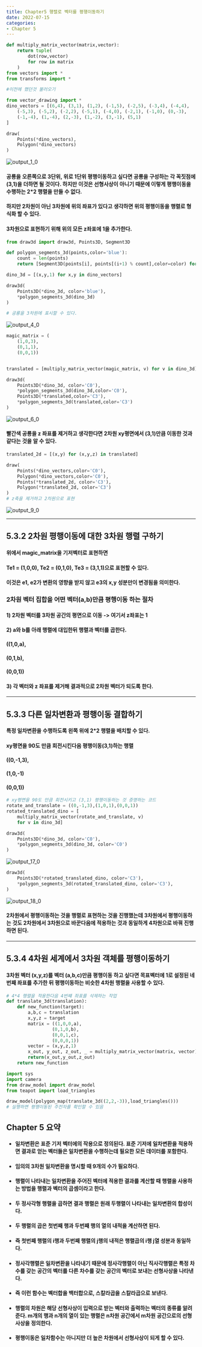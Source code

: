 ```yaml
---
title: Chapter5 행렬로 벡터를 평행이동하기
date: 2022-07-15
categories:
- Chapter 5
---
```


```python
def multiply_matrix_vector(matrix,vector):
    return tuple(
        dot(row,vector)
        for row in matrix
    )
from vectors import *
from transforms import *

#이전에 했던것 불러오기
```


```python
from vector_drawing import *
dino_vectors = [(6,4), (3,1), (1,2), (-1,5), (-2,5), (-3,4), (-4,4),
    (-5,3), (-5,2), (-2,2), (-5,1), (-4,0), (-2,1), (-1,0), (0,-3),
    (-1,-4), (1,-4), (2,-3), (1,-2), (3,-1), (5,1)
]

draw(
    Points(*dino_vectors),
    Polygon(*dino_vectors)
)
```


    
![output_1_0](https://user-images.githubusercontent.com/100830660/179217944-c32caca8-6cd1-42cc-a0d5-030969a1790f.png)
    


#### 공룡을 오른쪽으로 3단위, 위로 1단위 평행이동하고 싶다면 공룡을 구성하는 각 꼭짓점에 (3,1)을 더하면 될 것이다. 하지만 이것은 선형사상이 아니기 때문에 이렇게 평행이동을 수행하는 2*2 행렬을 만들 수 없다. 

#### 하지만 2차원이 아닌 3차원에 위의 좌표가 있다고 생각하면 위의 평행이동을 행렬로 형식화 할 수 있다.
#### 3차원으로 표현하기 위해 위의 모든 z좌표에 1을 추가한다. 


```python
from draw3d import draw3d, Points3D, Segment3D

def polygon_segments_3d(points,color='blue'):
    count = len(points)
    return [Segment3D(points[i], points[(i+1) % count],color=color) for i in range(0,count)]

dino_3d = [(x,y,1) for x,y in dino_vectors]

draw3d(
    Points3D(*dino_3d, color='blue'),
    *polygon_segments_3d(dino_3d)
)

# 공룡을 3차원에 표시할 수 있다.
```


    
![output_4_0](https://user-images.githubusercontent.com/100830660/179217998-06b3c5c2-a5c5-4114-af35-5c2560ec9bc7.png)
    



```python
magic_matrix = (
    (1,0,3),
    (0,1,1),
    (0,0,1))


translated = [multiply_matrix_vector(magic_matrix, v) for v in dino_3d]
```


```python
draw3d(
    Points3D(*dino_3d, color='C0'),
    *polygon_segments_3d(dino_3d,color='C0'),
    Points3D(*translated,color='C3'),
    *polygon_segments_3d(translated,color='C3')
)
```


    
![output_6_0](https://user-images.githubusercontent.com/100830660/179218001-950645e6-91bd-49eb-971d-6edc32ea7e8a.png)
    


#### 빨간색 공룡을 z 좌표를 제거하고 생각한다면 2차원 xy평면에서 (3,1)만큼 이동한 것과 같다는 것을 알 수 있다.


```python
translated_2d = [(x,y) for (x,y,z) in translated]
```


```python
draw(
    Points(*dino_vectors,color='C0'),
    Polygon(*dino_vectors,color='C0'),
    Points(*translated_2d, color='C3'),
    Polygon(*translated_2d, color='C3')
)
# z축을 제거하고 2차원으로 표현
```


    
![output_9_0](https://user-images.githubusercontent.com/100830660/179218002-5bbcf913-0707-4602-9225-f8dc1acc8a58.png)

    


-----------------------------

## 5.3.2 2차원 평행이동에 대한 3차원 행렬 구하기

#### 위에서 magic_matrix을 기저벡터로 표현하면
#### Te1 = (1,0,0), Te2 = (0,1,0), Te3 = (3,1,1)으로 표현할 수 있다.
#### 이것은 e1, e2가 변환의 영향을 받지 않고 e3의 x,y 성분만이 변경됨을 의미한다.


### 2차원 벡터 집합을 어떤 벡터(a,b)만큼 평행이동 하는 절차
#### 1) 2차원 벡터를 3차원 공간의 평면으로 이동 -> 여기서 z좌표는 1
#### 2) a와 b를 아래 행렬에 대입한뒤 행렬과 벡터를 곱한다.
#### ((1,0,a),
#### (0,1,b),
#### (0,0,1))
#### 3) 각 벡터와 z 좌표를 제거해 결과적으로 2차원 벡터가 되도록 한다.


-------------------------

## 5.3.3 다른 일차변환과 평행이동 결합하기
#### 특정 일차변환을 수행하도록 왼쪽 위에 2*2 행렬을 배치할 수 있다.
#### xy평면을 90도 만큼 회전시킨다음 평행이동(3,1)하는 행렬
#### ((0,-1,3),
#### (1,0,-1)
#### (0,0,1))


```python
# xy평면을 90도 만큼 회전시키고 (3,1) 평행이동하는 것 증명하는 코드
rotate_and_translate = ((0,-1,3),(1,0,1),(0,0,1))
rotated_translated_dino = [
    multiply_matrix_vector(rotate_and_translate, v) 
    for v in dino_3d]
```


```python
draw3d(
    Points3D(*dino_3d, color='C0'),
    *polygon_segments_3d(dino_3d, color='C0')
)
```


    
![output_17_0](https://user-images.githubusercontent.com/100830660/179218005-92bb751a-a97d-4411-b82f-7cc689141a4b.png)
    



```python
draw3d(
    Points3D(*rotated_translated_dino, color='C3'),
    *polygon_segments_3d(rotated_translated_dino, color='C3'),
)
```


    
![output_18_0](https://user-images.githubusercontent.com/100830660/179218007-4d3580d5-1820-4ca1-b745-07003b98952e.png)
    


#### 2차원에서 평행이동하는 것을 행렬로 표현하는 것을 진행했는데 3차원에서 평행이동하는 것도 2차원에서 3차원으로 바꾼다음에 적용하는 것과 동일하게 4차원으로 바꿔 진행하면 된다.

------------------------

## 5.3.4 4차원 세계에서 3차원 객체를 평행이동하기
#### 3차원 벡터 (x,y,z)를 벡터 (a,b,c)만큼 평행이동 하고 싶다면 목표벡터에 1로 설정된 네번째 좌표를 추가한 뒤 평행이동하는 비슷한 4차원 행렬을 사용할 수 있다.


```python
# 4*4 행렬을 적용한다음 4번쨰 좌표를 삭제하는 작업
def translate_3d(translation):
    def new_function(target):
        a,b,c = translation
        x,y,z = target
        matrix = ((1,0,0,a),
                 (0,1,0,b),
                 (0,0,1,c),
                 (0,0,0,1))
        vector = (x,y,z,1)
        x_out, y_out, z_out, _ = multiply_matrix_vector(matrix, vector)
        return(x_out,y_out,z_out)
    return new_function
```


```python
import sys
import camera
from draw_model import draw_model
from teapot import load_triangles

draw_model(polygon_map(translate_3d((2,2,-3)),load_triangles()))
# 실행하면 평행이동된 주전자를 확인할 수 있음
```

## Chapter 5 요약
* #### 일차변환은 표준 기저 벡터에의 작용으로 정의된다. 표준 기저에 일차변환을 적용하면 결과로 얻는 벡터들은 일차변환을 수행하는데 필요한 모든 데이터를 포함한다.
* #### 임의의 3차원 일차변환을 명시할 때 9개의 수가 필요하다.
* #### 행렬이 나타내는 일차변환을 주어진 벡터에 적용한 결과를 계산할 때 행렬을 사용하는 방법을 행렬과 벡터의 곱셈이라고 한다.
* #### 두 정사각형 행렬을 곱하면 결과 행렬은 원래 두행렬이 나타내는 일차변환의 합성이다.
* #### 두 행렬의 곱은 첫번째 행과 두번째 행의 열의 내적을 계산하면 된다.
 * #### 즉 첫번째 행렬의 i행과 두번째 행렬의 j행의 내적은 행렬곱의 i행 j열 성분과 동일하다.
* ####   정사각행렬은 일차변환을 나타내기 때문에 정사각행렬이 아닌 직사각행렬은 특정 차수를 갖는 공간의 벡터를 다른 차수를 갖는 공간의 벡터로 보내는 선형사상을 나타낸다. 
 * #### 즉 이런 함수는 벡터합을 백터합으로, 스칼라곱을 스칼라곱으로 보낸다.
* #### 행렬의 차원은 해당 선형사상이 입력으로 받는 벡터와 출력하는 벡터의 종류를 알려준다. m개의 행과 n개의 열이 있는 행렬은 n차원 공간에서 m차원 공간으로의 선형사상을 정의한다.
* #### 평행이동은 일차함수는 아니지만 더 높은 차원에서 선형사상이 되게 할 수 있다. 
